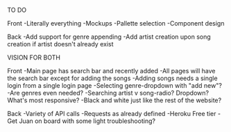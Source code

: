 TO DO

Front
-Literally everything
-Mockups
-Pallette selection
-Component design



Back
-Add support for genre appending
-Add artist creation upon song creation if artist doesn't already exist


VISION FOR BOTH

Front
-Main page has search bar and recently added
-All pages will have the search bar except for adding the songs
-Adding songs needs a single login from a single login page
-Selecting genre-dropdown with "add new"?
-Are genres even needed?
-Searching artist v song-radio?  Dropdown?  What's most responsive?
-Black and white just like the rest of the website?

Back
-Variety of API calls
-Requests as already defined
-Heroku Free tier
-Get Juan on board with some light troubleshooting?